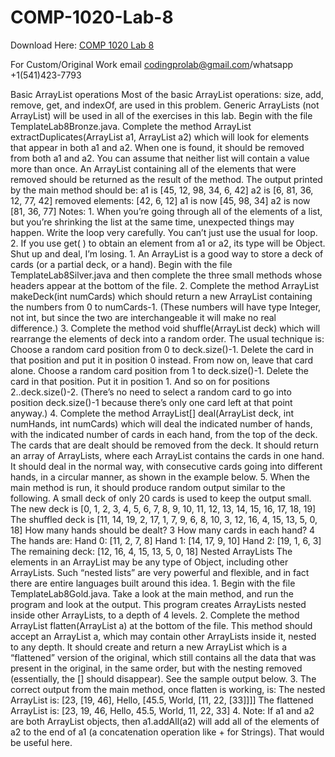 # COMP-1020-Lab-8

Download Here: [COMP 1020 Lab 8](https://codingherolab.com/product/comp-1020-lab-8/)

For Custom/Original Work email codingprolab@gmail.com/whatsapp +1(541)423-7793

Basic ArrayList operations
Most of the basic ArrayList operations: size, add, remove, get, and indexOf, are used in this problem. Generic ArrayLists (not ArrayList) will be used in all of the exercises in this lab. Begin with the file TemplateLab8Bronze.java. Complete the method ArrayList extractDuplicates(ArrayList a1, ArrayList a2) which will look for elements that appear in both a1 and a2. When one is found, it should be removed from both a1 and a2. You can assume that neither list will contain a value more than once. An ArrayList containing all of the elements that were removed should be returned as the result of the method. The output printed by the main method should be: a1 is [45, 12, 98, 34, 6, 42] a2 is [6, 81, 36, 12, 77, 42] removed elements: [42, 6, 12] a1 is now [45, 98, 34] a2 is now [81, 36, 77] Notes: 1. When you’re going through all of the elements of a list, but you’re shrinking the list at the same time, unexpected things may happen. Write the loop very carefully. You can’t just use the usual for loop. 2. If you use get( ) to obtain an element from a1 or a2, its type will be Object. Shut up and deal, I’m losing. 1. An ArrayList is a good way to store a deck of cards (or a partial deck, or a hand). Begin with the file TemplateLab8Silver.java and then complete the three small methods whose headers appear at the bottom of the file. 2. Complete the method ArrayList makeDeck(int numCards) which should return a new ArrayList containing the numbers from 0 to numCards-1. (These numbers will have type Integer, not int, but since the two are interchangeable it will make no real difference.) 3. Complete the method void shuffle(ArrayList deck) which will rearrange the elements of deck into a random order. The usual technique is: Choose a random card position from 0 to deck.size()-1. Delete the card in that position and put it in position 0 instead. From now on, leave that card alone. Choose a random card position from 1 to deck.size()-1. Delete the card in that position. Put it in position 1. And so on for positions 2..deck.size()-2. (There’s no need to select a random card to go into position deck.size()-1 because there’s only one card left at that point anyway.) 4. Complete the method ArrayList[] deal(ArrayList deck, int numHands, int numCards) which will deal the indicated number of hands, with the indicated number of cards in each hand, from the top of the deck. The cards that are dealt should be removed from the deck. It should return an array of ArrayLists, where each ArrayList contains the cards in one hand. It should deal in the normal way, with consecutive cards going into different hands, in a circular manner, as shown in the example below. 5. When the main method is run, it should produce random output similar to the following. A small deck of only 20 cards is used to keep the output small. The new deck is [0, 1, 2, 3, 4, 5, 6, 7, 8, 9, 10, 11, 12, 13, 14, 15, 16, 17, 18, 19] The shuffled deck is [11, 14, 19, 2, 17, 1, 7, 9, 6, 8, 10, 3, 12, 16, 4, 15, 13, 5, 0, 18] How many hands should be dealt? 3 How many cards in each hand? 4 The hands are: Hand 0: [11, 2, 7, 8] Hand 1: [14, 17, 9, 10] Hand 2: [19, 1, 6, 3] The remaining deck: [12, 16, 4, 15, 13, 5, 0, 18] Nested ArrayLists The elements in an ArrayList may be any type of Object, including other ArrayLists. Such “nested lists” are very powerful and flexible, and in fact there are entire languages built around this idea. 1. Begin with the file TemplateLab8Gold.java. Take a look at the main method, and run the program and look at the output. This program creates ArrayLists nested inside other ArrayLists, to a depth of 4 levels. 2. Complete the method ArrayList flatten(ArrayList a) at the bottom of the file. This method should accept an ArrayList a, which may contain other ArrayLists inside it, nested to any depth. It should create and return a new ArrayList which is a “flattened” version of the original, which still contains all the data that was present in the original, in the same order, but with the nesting removed (essentially, the [] should disappear). See the sample output below. 3. The correct output from the main method, once flatten is working, is: The nested ArrayList is: [23, [19, 46], Hello, [45.5, World, [11, 22, [33]]]] The flattened ArrayList is: [23, 19, 46, Hello, 45.5, World, 11, 22, 33] 4. Note: If a1 and a2 are both ArrayList objects, then a1.addAll(a2) will add all of the elements of a2 to the end of a1 (a concatenation operation like + for Strings). That would be useful here.

